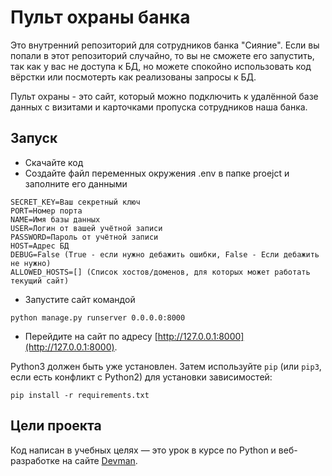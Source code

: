 # Пульт охраны банка

Это внутренний репозиторий для сотрудников банка "Сияние". Если вы попали в этот репозиторий случайно, то вы не сможете его запустить, так как у вас не 
доступа к БД, но можете спокойно использовать код вёрстки или посмотерть как реализованы запросы к БД.

Пульт охраны - это сайт, который можно подключить к удалённой базе данных с визитами и карточками пропуска сотрудников наша банка.

## Запуск

- Скачайте код
- Создайте файл переменных окружения .env в папке proejct и заполните его данными
```
SECRET_KEY=Ваш секретный ключ
PORT=Номер порта
NAME=Имя базы данных
USER=Логин от вашей учётной записи
PASSWORD=Пароль от учётной записи
HOST=Адрес БД
DEBUG=False (True - если нужно дебажить ошибки, False - Если дебажить не нужно)
ALLOWED_HOSTS=[] (Список хостов/доменов, для которых может работать текущий сайт)
```
- Запустите сайт командой 
```
python manage.py runserver 0.0.0.0:8000
```
- Перейдите на сайт по адресу [http://127.0.0.1:8000](http://127.0.0.1:8000).

Python3 должен быть уже установлен. 
Затем используйте `pip` (или `pip3`, если есть конфликт с Python2) для установки зависимостей:
```
pip install -r requirements.txt
```

## Цели проекта

Код написан в учебных целях — это урок в курсе по Python и веб-разработке на сайте [Devman](https://dvmn.org).
